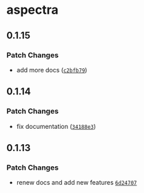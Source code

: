 # aspectra

## 0.1.15

### Patch Changes

- add more docs ([`c2bfb79`](https://github.com/shunueda/aspectra/commit/c2bfb7998dcf7066aed9373b28ac71a51fe8b623))

## 0.1.14

### Patch Changes

- fix documentation ([`34188e3`](https://github.com/shunueda/aspectra/commit/34188e3bbbd04ee19694b25782501ba9181e4124))

## 0.1.13

### Patch Changes

- renew docs and add new features [`6d24707`](https://github.com/shunueda/aspectra/commit/6d247070cf2fc918b09aae6812221c653c1ab3dc)
